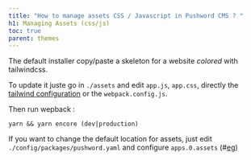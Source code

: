 ```yaml
---
title: "How to manage assets CSS / Javascript in Pushword CMS ? "
h1: Managing Assets (css/js)
toc: true
parent: themes
---
```


The default installer copy/paste a skeleton for a website _colored_ with tailwindcss.

To update it juste go in `./assets` and edit `app.js`, `app.css`, directly the [tailwind configuration](https://tailwindcss.com/docs/configuration) or the `webpack.config.js`.

Then run wepback :

```
yarn && yarn encore (dev|production)
```

If you want to change the default location for assets, just edit `./config/packages/pushword.yaml` and configure `apps.0.assets` (#[eg](https://github.com/Pushword/Pushword/blob/main/packages/skeleton/config/packages/pushword.yaml#L31))
